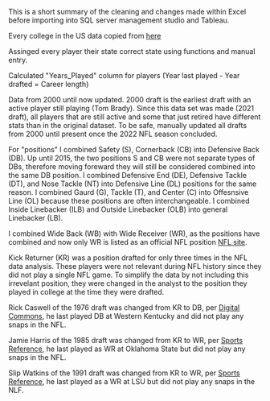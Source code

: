 This is a short summary of the cleaning and changes made within Excel before importing into SQL server management studio and Tableau.

Every college in the US data copied from [here](https://www.theedadvocate.org/an-a-z-list-of-u-s-colleges-and-universities/)

Assinged every player their state correct state using functions and manual entry.

Calculated "Years_Played" column for players (Year last played - Year drafted = Career length)

Data from 2000 until now updated. 2000 draft is the earliest draft with an active player still playing (Tom Brady). Since this data set was made (2021 draft), all players that are still active and some that just retired have different stats than in the original dataset. To be safe, manually updated all drafts from 2000 until present once the 2022 NFL season concluded.

For "positions" I combined Safety (S), Cornerback (CB) into Defensive Back (DB). Up until 2015, the two positions S and CB were not separate types of DBs, therefore moving foreward they will still be considered combined into the same DB position. I combined Defensive End (DE), Defensive Tackle (DT), and Nose Tackle (NT) into Defensive Line (DL) positions for the same reason. I combined Gaurd (G), Tackle (T), and Center (C) into Offesnsive Line (OL) because these positions are often interchangeable. I combined Inside Linebacker (ILB) and Outside Linebacker (OLB) into general Linebacker (LB). 

I combined Wide Back (WB) with Wide Receiver (WR), as the positions have combined and now only WR is listed as an official NFL position [NFL site](https://operations.nfl.com/learn-the-game/nfl-basics/terms-glossary/).

Kick Returner (KR) was a position drafted for only three times in the NFL data analysis. These players were not relevant during NFL history since they did not play a single NFL game. To simplify the data by not including this irrevelant position, they were changed in the analyst to the position they played in college at the time they were drafted. 

Rick Caswell of the 1976 draft was changed from KR to DB, per [Digital Commons](https://digitalcommons.wku.edu/cgi/viewcontent.cgi?article=8064&context=dlsc_ua_records), he last played DB at Western Kentucky and did not play any snaps in the NFL.

Jamie Harris of the 1985 draft was changed from KR to WR, per [Sports Reference](https://www.sports-reference.com/cfb/players/jamie-harris-2.html), he last played as WR at Oklahoma State but did not play any snaps in the NFL.

Slip Watkins of the 1991 draft was changed from KR to WR, per [Sports Reference](https://www.sports-reference.com/cfb/players/slip-watkins-1.html), he last played as a WR at LSU but did not play any snaps in the NLF.

